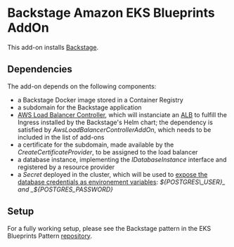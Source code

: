 # Backstage Amazon EKS Blueprints AddOn

This add-on installs [Backstage](https://backstage.io/).

## Dependencies

The add-on depends on the following components:
- a Backstage Docker image stored in a Container Registry
- a subdomain for the Backstage application 
- [AWS Load Balancer Controller](https://kubernetes-sigs.github.io/aws-load-balancer-controller/), which will instanciate an [ALB](https://docs.aws.amazon.com/elasticloadbalancing/latest/application/introduction.html) to fulfill the Ingress installed by the Backstage's Helm chart; the dependency is satisfied by _AwsLoadBalancerControllerAddOn_, which needs to be included in the list of add-ons
- a certificate for the subdomain, made available by the _CreateCertificateProvider_, to be assigned to the load balancer
- a database instance, implementing the _IDatabaseInstance_ interface and registered by a resource provider
- a _Secret_ deployed in the cluster, which will be used to [expose the database credentials as environement variables](https://kubernetes.io/docs/concepts/configuration/secret/#using-secrets-as-environment-variables): _${POSTGRES\_USER}_ and _${POSTGRES\_PASSWORD}_

## Setup

For a fully working setup, please see the Backstage pattern in the EKS Blueprints Pattern [repository](https://github.com/freschri/cdk-eks-blueprints-patterns).